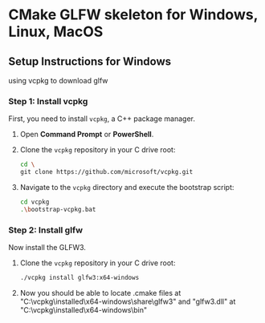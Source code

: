# CMake GLFW skeleton for Windows, Linux, MacOS

## Setup Instructions for Windows

using vcpkg to download glfw

### Step 1: Install vcpkg

First, you need to install `vcpkg`, a C++ package manager.

1. Open **Command Prompt** or **PowerShell**.
2. Clone the `vcpkg` repository in your C drive root:

   ```bash
   cd \
   git clone https://github.com/microsoft/vcpkg.git
3. Navigate to the `vcpkg` directory and execute the bootstrap script:

   ```bash
   cd vcpkg
   .\bootstrap-vcpkg.bat

### Step 2: Install glfw

Now install the GLFW3.

1. Clone the `vcpkg` repository in your C drive root:

   ```bash
   ./vcpkg install glfw3:x64-windows

2. Now you should be able to locate .cmake files at "C:\vcpkg\installed\x64-windows\share\glfw3" and "glfw3.dll" at "C:\vcpkg\installed\x64-windows\bin"
